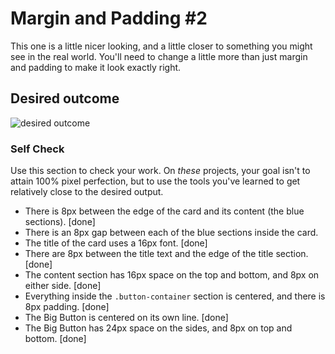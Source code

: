 # Margin and Padding #2

This one is a little nicer looking, and a little closer to something you might see in the real world. You'll need to change a little more than just margin and padding to make it look exactly right.

## Desired outcome
![desired outcome](./desired-outcome.png)

### Self Check
Use this section to check your work. On _these_ projects, your goal isn't to attain 100% pixel perfection, but to use the tools you've learned to get relatively close to the desired output.

- There is 8px between the edge of the card and its content (the blue sections). [done]
- There is an 8px gap between each of the blue sections inside the card.
- The title of the card uses a 16px font. [done]
- There are 8px between the title text and the edge of the title section. [done]
- The content section has 16px space on the top and bottom, and 8px on either side. [done]
- Everything inside the `.button-container` section is centered, and there is 8px padding. [done]
- The Big Button is centered on its own line. [done]
- The Big Button has 24px space on the sides, and 8px on top and bottom. [done]

